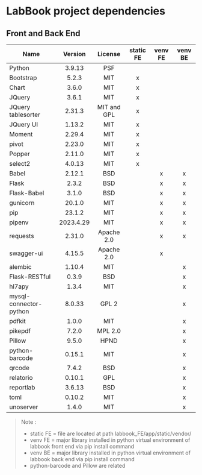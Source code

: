 # LabBook project dependencies
## Front and Back End
| Name                    | Version   | License      | static FE | venv FE | venv BE |
|-------------------------|:---------:|:------------:|:---------:|:-------:|:-------:|
| Python                  | 3.9.13    | PSF          |           |         |         |
| Bootstrap               | 5.2.3     | MIT          | x         |         |         |
| Chart                   | 3.6.0     | MIT          | x         |         |         |
| JQuery                  | 3.6.1     | MIT          | x         |         |         |
| JQuery tablesorter      | 2.31.3    | MIT and GPL  | x         |         |         |
| JQuery UI               | 1.13.2    | MIT          | x         |         |         |
| Moment                  | 2.29.4    | MIT          | x         |         |         |
| pivot                   | 2.23.0    | MIT          | x         |         |         |
| Popper                  | 2.11.0    | MIT          | x         |         |         |
| select2                 | 4.0.13    | MIT          | x         |         |         |
| Babel                   | 2.12.1    | BSD          |           | x       | x       |
| Flask                   | 2.3.2     | BSD          |           | x       | x       |
| Flask-Babel             | 3.1.0     | BSD          |           | x       | x       |
| gunicorn                | 20.1.0    | MIT          |           | x       | x       |
| pip                     | 23.1.2    | MIT          |           | x       | x       |
| pipenv                  | 2023.4.29 | MIT          |           | x       | x       |
| requests                | 2.31.0    | Apache 2.0   |           | x       | x       |
| swagger-ui              | 4.15.5    | Apache 2.0   |           | x       |         |
| alembic                 | 1.10.4    | MIT          |           |         | x       |
| Flask-RESTful           | 0.3.9     | BSD          |           |         | x       |
| hl7apy                  | 1.3.4     | MIT          |           |         | x       |
| mysql-connector-python  | 8.0.33    | GPL 2        |           |         | x       |
| pdfkit                  | 1.0.0     | MIT          |           |         | x       |
| pikepdf                 | 7.2.0     | MPL 2.0      |           |         | x       |
| Pillow                  | 9.5.0     | HPND         |           |         | x       |
| python-barcode          | 0.15.1    | MIT          |           |         | x       |
| qrcode                  | 7.4.2     | BSD          |           |         | x       |
| relatorio               | 0.10.1    | GPL          |           |         | x       |
| reportlab               | 3.6.13    | BSD          |           |         | x       |
| toml                    | 0.10.2    | MIT          |           |         | x       |
| unoserver               | 1.4.0     | MIT          |           |         | x       |

> Note :
>
> - static FE = file are located at path labbook_FE/app/static/vendor/
> - venv FE = major library installed in python virtual environment of labbook front end via pip install command
> - venv BE = major library installed in python virtual environment of labbook back end via pip install command
> - python-barcode and Pillow are related
